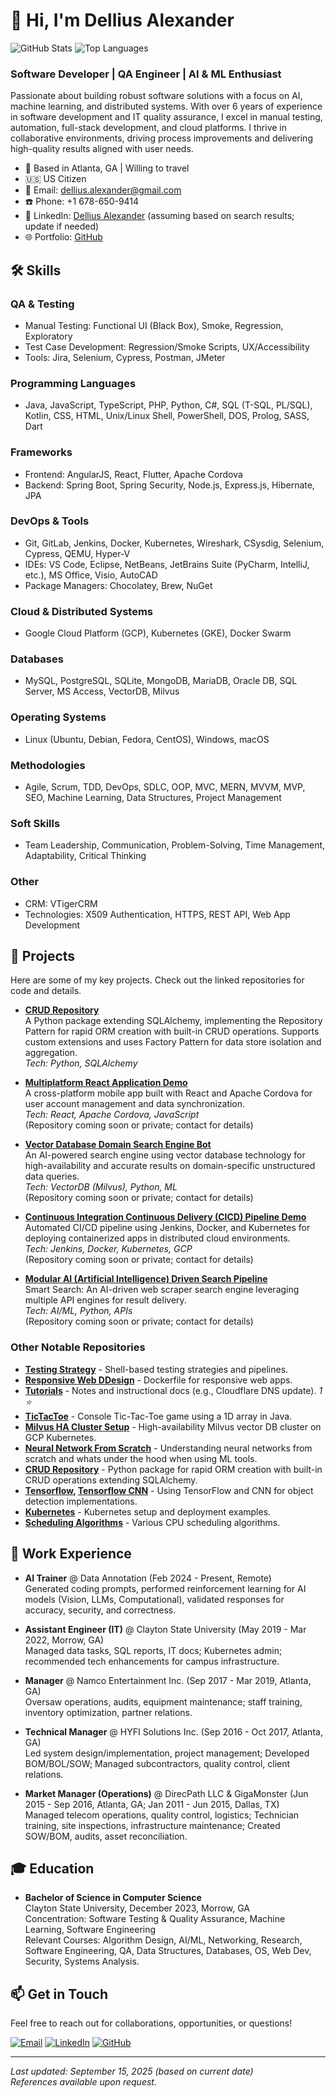 # 👋 Hi, I'm Dellius Alexander

![GitHub Stats](https://github-readme-stats.vercel.app/api?username=dellius-alexander&show_icons=true&theme=radical&hide_border=true)
![Top Languages](https://github-readme-stats.vercel.app/api/top-langs/?username=dellius-alexander&layout=compact&theme=radical&hide_border=true)

### Software Developer | QA Engineer | AI & ML Enthusiast

Passionate about building robust software solutions with a focus on AI, machine learning, and distributed systems. With over 6 years of experience in software development and IT quality assurance, I excel in manual testing, automation, full-stack development, and cloud platforms. I thrive in collaborative environments, driving process improvements and delivering high-quality results aligned with user needs.

- 📍 Based in Atlanta, GA | Willing to travel
- 🇺🇸 US Citizen
- 📧 Email: [dellius.alexander@gmail.com](mailto:dellius.alexander@gmail.com)
- ☎️ Phone: +1 678-650-9414
- 🔗 LinkedIn: [Dellius Alexander](https://www.linkedin.com/in/dellius-alexander) (assuming based on search results; update if needed)
- 🌐 Portfolio: [GitHub](https://github.com/dellius-alexander)

## 🛠️ Skills

### QA & Testing
- Manual Testing: Functional UI (Black Box), Smoke, Regression, Exploratory
- Test Case Development: Regression/Smoke Scripts, UX/Accessibility
- Tools: Jira, Selenium, Cypress, Postman, JMeter

### Programming Languages
- Java, JavaScript, TypeScript, PHP, Python, C#, SQL (T-SQL, PL/SQL), Kotlin, CSS, HTML, Unix/Linux Shell, PowerShell, DOS, Prolog, SASS, Dart

### Frameworks
- Frontend: AngularJS, React, Flutter, Apache Cordova
- Backend: Spring Boot, Spring Security, Node.js, Express.js, Hibernate, JPA

### DevOps & Tools
- Git, GitLab, Jenkins, Docker, Kubernetes, Wireshark, CSysdig, Selenium, Cypress, QEMU, Hyper-V
- IDEs: VS Code, Eclipse, NetBeans, JetBrains Suite (PyCharm, IntelliJ, etc.), MS Office, Visio, AutoCAD
- Package Managers: Chocolatey, Brew, NuGet

### Cloud & Distributed Systems
- Google Cloud Platform (GCP), Kubernetes (GKE), Docker Swarm

### Databases
- MySQL, PostgreSQL, SQLite, MongoDB, MariaDB, Oracle DB, SQL Server, MS Access, VectorDB, Milvus

### Operating Systems
- Linux (Ubuntu, Debian, Fedora, CentOS), Windows, macOS

### Methodologies
- Agile, Scrum, TDD, DevOps, SDLC, OOP, MVC, MERN, MVVM, MVP, SEO, Machine Learning, Data Structures, Project Management

### Soft Skills
- Team Leadership, Communication, Problem-Solving, Time Management, Adaptability, Critical Thinking

### Other
- CRM: VTigerCRM
- Technologies: X509 Authentication, HTTPS, REST API, Web App Development

## 🚀 Projects

Here are some of my key projects. Check out the linked repositories for code and details.

- **[CRUD Repository](https://github.com/dellius-alexander/CRUDRepository)**  
  A Python package extending SQLAlchemy, implementing the Repository Pattern for rapid ORM creation with built-in CRUD operations. Supports custom extensions and uses Factory Pattern for data store isolation and aggregation.  
  *Tech: Python, SQLAlchemy*

- **[Multiplatform React Application Demo](https://github.com/dellius-alexander/Cordova-React-App.git)**  
  A cross-platform mobile app built with React and Apache Cordova for user account management and data synchronization.  
  *Tech: React, Apache Cordova, JavaScript*  
  (Repository coming soon or private; contact for details)

- **[Vector Database Domain Search Engine Bot](https://github.com/dellius-alexander/Vector-DB-SearchBot.git)**  
  An AI-powered search engine using vector database technology for high-availability and accurate results on domain-specific unstructured data queries.  
  *Tech: VectorDB (Milvus), Python, ML*  
  (Repository coming soon or private; contact for details)

- **[Continuous Integration Continuous Delivery (CICD) Pipeline Demo](https://github.com/dellius-alexander/Jenkins.git)**  
  Automated CI/CD pipeline using Jenkins, Docker, and Kubernetes for deploying containerized apps in distributed cloud environments.  
  *Tech: Jenkins, Docker, Kubernetes, GCP*  
  (Repository coming soon or private; contact for details)

- **[Modular AI (Artificial Intelligence) Driven Search Pipeline](https://github.com/dellius-alexander/Smart-Search.git)**  
  Smart Search: An AI-driven web scraper search engine leveraging multiple API engines for result delivery.  
  *Tech: AI/ML, Python, APIs*  
  (Repository coming soon or private; contact for details)

### Other Notable Repositories
- **[Testing Strategy](https://github.com/dellius-alexander/Testing-Strategy)** - Shell-based testing strategies and pipelines.
- **[Responsive Web DDesign](https://github.com/dellius-alexander/responsive_web_design)** - Dockerfile for responsive web apps.
- **[Tutorials](https://github.com/dellius-alexander/Tutorials)** - Notes and instructional docs (e.g., Cloudflare DNS update). *1 ⭐*
- **[TicTacToe](https://github.com/dellius-alexander/TicTacToe)** - Console Tic-Tac-Toe game using a 1D array in Java.
- **[Milvus HA Cluster Setup](https://github.com/dellius-alexander/Smart-Search.git)** - High-availability Milvus vector DB cluster on GCP Kubernetes.
- **[Neural Network From Scratch](https://github.com/dellius-alexander/Neural-Networks-From-Scratch.git)** - Understanding neural networks from scratch and whats under the hood when using ML tools.
- **[CRUD Repository](https://github.com/dellius-alexander/CRUDRepository.git)** - Python package for rapid ORM creation with built-in CRUD operations extending SQLAlchemy.
- **[Tensorflow](https://github.com/dellius-alexander/tensorflow), [Tensorflow CNN](https://github.com/dellius-alexander/TensorFlowCNN)** - Using TensorFlow and CNN for object detection implementations.
- **[Kubernetes](https://github.com/dellius-alexander/kubernetes)** - Kubernetes setup and deployment examples.
- **[Scheduling Algorithms](https://github.com/dellius-alexander/Scheduling_Algorithms)** - Various CPU scheduling algorithms.

## 💼 Work Experience

- **AI Trainer** @ Data Annotation (Feb 2024 - Present, Remote)  
  Generated coding prompts, performed reinforcement learning for AI models (Vision, LLMs, Computational), validated responses for accuracy, security, and correctness.

- **Assistant Engineer (IT)** @ Clayton State University (May 2019 - Mar 2022, Morrow, GA)  
  Managed data tasks, SQL reports, IT docs; Kubernetes admin; recommended tech enhancements for campus infrastructure.

- **Manager** @ Namco Entertainment Inc. (Sep 2017 - Mar 2019, Atlanta, GA)  
  Oversaw operations, audits, equipment maintenance; staff training, inventory optimization, partner relations.

- **Technical Manager** @ HYFI Solutions Inc. (Sep 2016 - Oct 2017, Atlanta, GA)  
  Led system design/implementation, project management; Developed BOM/BOL/SOW; Managed subcontractors, quality control, client relations.

- **Market Manager (Operations)** @ DirecPath LLC & GigaMonster (Jun 2015 - Sep 2016, Atlanta, GA; Jan 2011 - Jun 2015, Dallas, TX)  
  Managed telecom operations, quality control, logistics; Technician training, site inspections, infrastructure maintenance; Created SOW/BOM, audits, asset reconciliation.

## 🎓 Education

- **Bachelor of Science in Computer Science**  
  Clayton State University, December 2023, Morrow, GA  
  Concentration: Software Testing & Quality Assurance, Machine Learning, Software Engineering  
  Relevant Courses: Algorithm Design, AI/ML, Networking, Research, Software Engineering, QA, Data Structures, Databases, OS, Web Dev, Security, Systems Analysis.

## 📫 Get in Touch

Feel free to reach out for collaborations, opportunities, or questions!

[![Email](https://img.shields.io/badge/Email-dellius.alexander%40gmail.com-red?style=flat-square&logo=gmail)](mailto:dellius.alexander@gmail.com)
[![LinkedIn](https://img.shields.io/badge/LinkedIn-Dellius%20Alexander-blue?style=flat-square&logo=linkedin)](https://www.linkedin.com/in/dellius-alexander)
[![GitHub](https://img.shields.io/badge/GitHub-dellius--alexander-black?style=flat-square&logo=github)](https://github.com/dellius-alexander)

---

*Last updated: September 15, 2025 (based on current date)*  
*References available upon request.*

